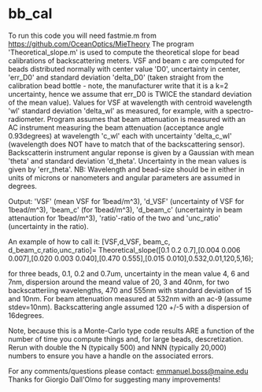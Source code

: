 # bb_cal
To run this code you will need fastmie.m from https://github.com/OceanOptics/MieTheory
The program 'Theoretical_slope.m' is used to compute the theoretical slope for bead calibrations of backscattering meters.
VSF and beam c are computed for beads distributed normally with center value 'D0', uncertainty in center, 'err_D0' and
standard deviation 'delta_D0' (taken straight from the calibration bead bottle - note, the manufacturer write that it is a k=2 uncertainty, hence we assume that err_D0 is TWICE the standard deviation of the mean value).
Values for VSF at wavelength with centroid wavelength 'wl' standard deviation 'delta_wl' as measured, for example, with a spectro-radiometer.
Program assumes that beam attenuation is measured with an AC instrument measuring the beam attenuation (acceptance angle 0.93degrees) at wavelength
'c_wl' each with uncertainty 'delta_c_wl' (wavelength does NOT have to match that of the backscattering sensor).
Backscatterin instrument angular reponse is given by a Gaussian with mean 'theta' and standard deviation 'd_theta'. Uncertainty in the mean values is given by 'err_theta'.
NB: Wavelength and bead-size should be in either in units of microns or nanometers and angular parameters are assumed in degrees.

Output: 'VSF' (mean VSF for 1bead/m^3), 'd_VSF' (uncertainty of VSF for 1bead/m^3), 'beam_c' (for 1bead/m^3), 'd_beam_c' (uncertainty in beam
attenaution for 1bead/m^3), 'ratio'-ratio of the two  and 'unc_ratio' (uncertainty in the ratio).

An example of how to call it:
[VSF,d_VSF, beam_c, d_beam_c,ratio,unc_ratio]= Theoretical_slope([0.1 0.2 0.7],[0.004 0.006 0.007],[0.020 0.003 0.040],[0.470 0.555],[0.015 0.010],0.532,0.01,120,5,16);

for three beads, 0.1, 0.2 and 0.7um, uncertainty in the mean value 4, 6 and 7nm, dispersion around the meand value of 20, 3 and 40nm, for two backscatteriing wavelengths, 470 and 555nm with standard deviation of 15 and 10nm. For beam attenuation measured at 532nm with an ac-9 (assume stdev=10nm).
Backscattering angle assumed 120 +/-5 with a dispersion of 16degrees.

Note, because this is a Monte-Carlo type code results ARE a function of the number of time you compute things and, for large beads, descretization. Rerun with double the N (typically 500) and NNN (typically 20,000) numbers to ensure you have a handle on the associated errors.

For any comments/questions please contact: emmanuel.boss@maine.edu
Thanks for Giorgio Dall'Olmo for suggesting many improvements!
